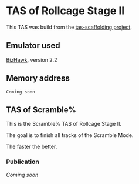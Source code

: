 # TAS of Rollcage Stage II

This TAS was build from the [tas-scaffolding project](https://github.com/fullmoonissue/tas-scaffolding).

## Emulator used

[BizHawk](https://github.com/TASVideos/BizHawk), version 2.2

## Memory address

    Coming soon

## TAS of Scramble%

This is the Scramble% TAS of Rollcage Stage II.

The goal is to finish all tracks of the Scramble Mode.

The faster the better.

### Publication

_Coming soon_